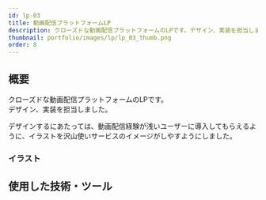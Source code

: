```yaml
---
id: lp-03
title: 動画配信プラットフォームLP
description: クローズドな動画配信プラットフォームのLPです。デザイン、実装を担当しました。  
thumbnail: portfolio/images/lp/lp_03_thumb.png
order: 8
---
```


## 概要
クローズドな動画配信プラットフォームのLPです。  
デザイン、実装を担当しました。

デザインするにあたっては、動画配信経験が浅いユーザーに導入してもらえるように、イラストを沢山使いサービスのイメージがしやすようにしました。


<dynamic-image path="portfolio/images/lp/lp_03.jpg" alt="LPO画面イメージ" ></dynamic-image>

### イラスト
<dynamic-image path="portfolio/images/lp/lp_03_1.png" alt="LPO画面イメージ" ></dynamic-image>
<dynamic-image path="portfolio/images/lp/lp_03_2.png" alt="LPO画面イメージ" ></dynamic-image>
<dynamic-image path="portfolio/images/lp/lp_03_3.png" alt="LPO画面イメージ" ></dynamic-image>
<dynamic-image path="portfolio/images/lp/lp_03_4.png" alt="LPO画面イメージ" ></dynamic-image>

## 使用した技術・ツール
<skill :items="['NuxtJS','AWS S3','AWS CloudFront','illustrator','Photoshop']"></skill>
